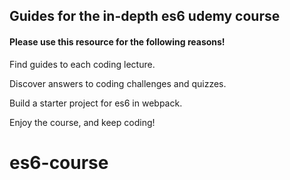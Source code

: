## Guides for the in-depth es6 udemy course
 
#### Please use this resource for the following reasons!

Find guides to each coding lecture.

Discover answers to coding challenges and quizzes.

Build a starter project for es6 in webpack.


Enjoy the course, and keep coding!
# es6-course
